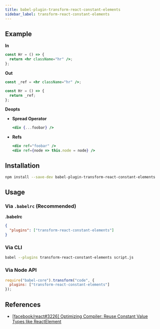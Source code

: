 ```yaml
---
title: babel-plugin-transform-react-constant-elements
sidebar_label: transform-react-constant-elements
---
```


## Example

**In**

```jsx
const Hr = () => {
  return <hr className="hr" />;
};
```

**Out**

```jsx
const _ref = <hr className="hr" />;

const Hr = () => {
  return _ref;
};
```

**Deopts**

- **Spread Operator**

  ```jsx
  <div {...foobar} />
  ```

- **Refs**

  ```jsx
  <div ref="foobar" />
  <div ref={node => this.node = node} />
  ```

## Installation

```sh
npm install --save-dev babel-plugin-transform-react-constant-elements
```

## Usage

### Via `.babelrc` (Recommended)

**.babelrc**

```json
{
  "plugins": ["transform-react-constant-elements"]
}
```

### Via CLI

```sh
babel --plugins transform-react-constant-elements script.js
```

### Via Node API

```javascript
require("babel-core").transform("code", {
  plugins: ["transform-react-constant-elements"]
});
```

## References

* [[facebook/react#3226] Optimizing Compiler: Reuse Constant Value Types like ReactElement](https://github.com/facebook/react/issues/3226)

